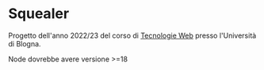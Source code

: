 # Squealer

Progetto dell'anno 2022/23 del corso di [Tecnologie Web](https://www.unibo.it/it/didattica/insegnamenti/insegnamento/2022/436428) presso l'Università di Blogna.

Node dovrebbe avere versione >=18
